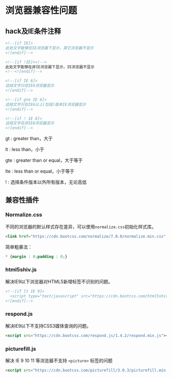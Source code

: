 # 浏览器兼容性问题

## hack及IE条件注释

```html
<!--[if IE]>
此处文字能够在IE浏览器下显示，其它浏览器不显示
<![endif]-->
```

```html
<!--[if !IE]><!-->
此处文字能够在非IE浏览器下显示，IE浏览器不显示
<!--<![endif]-->
```

```html
<!--[if IE 6]>
这段文字只在IE6浏览器显示
<![endif]-->
```

```html
<!--[if gte IE 6]>
这段文字只在IE6以上(包括)版本IE浏览器显示
<![endif]-->
```

```html
<!--[if ! IE 8]>
这段文字在非IE8浏览器显示
<![endif]-->
```

gt : greater than，大于

lt : less than，小于

gte : greater than or equal，大于等于

lte : less than or equal，小于等于

! : 选择条件版本以外所有版本，无论高低

## 兼容性插件

### Normalize.css

不同的浏览器的默认样式存在差异，可以使用`normalize.css`初始化样式库。

```html
<link href="https://cdn.bootcss.com/normalize/7.0.0/normalize.min.css" rel="stylesheet">
```

简单粗暴法：

```css
* {margin : 0;padding : 0;}
```

### html5shiv.js

解决IE9以下浏览器对HTML5新增标签不识别的问题。

```html
<!--[if lt IE 9]>
  <script type="text/javascript" src="https://cdn.bootcss.com/html5shiv/3.7.3/html5shiv.min.js"></script>
<![endif]-->
```

### respond.js

解决IE9以下不支持CSS3媒体查询的问题。

```html
<script src="https://cdn.bootcss.com/respond.js/1.4.2/respond.min.js"></script>
```

### picturefill.js

解决 IE 9 10 11 等浏览器不支持 `<picture>` 标签的问题

```html
<script src="https://cdn.bootcss.com/picturefill/3.0.3/picturefill.min.js"></script>
```
